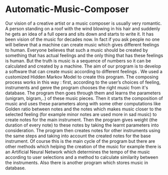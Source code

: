 # Automatic-Music-Composer
Our vision of a creative artist or a music composer is usually very romantic. A person standing on a roof with the wind blowing in his hair and suddenly he gets an idea of a full opera and sits down and starts to write it.
It has been vision of the music for decades now. In fact if you ask people no one will believe that a machine can create music which gives different feelings to human. Everyone believes that such a music should be created by something that has actual feelings and the only thing that has these feelings is human. But the truth is music is a sequence of numbers so it can be calculated and created by a machine.
The aim of our program is to develop a software that can create music according to different feelings . We used a customized Hidden Markov Model to create this program.
The composing process works in this way :
first, according to the user’s choices of feeling, instruments and genre the program chooses the right music from it's database. The program then goes through them and learns the parameters (unigram, bigram,..) of these music pieces. Then it starts the composition of music and uses these parameters along with some other computations like Golden ratio between notes and the notes which makes music closer to the selected feeling (for example minor notes are used more in sad music) to create notes for the main instrument. Then the program gives weight (the duration of every note) to these notes by taking the learnt parameters into consideration. The program then creates notes for other instruments using the same steps and taking into account the created notes for the base instrument.
Of course this is the main cycle of the program but there are other methods which helping the creation of the music for example there is an Artificial Neural Network which determines the tempo of the music according to user selections and a method to calculate similarity between the instruments. Also there is another program which stores music in database.
